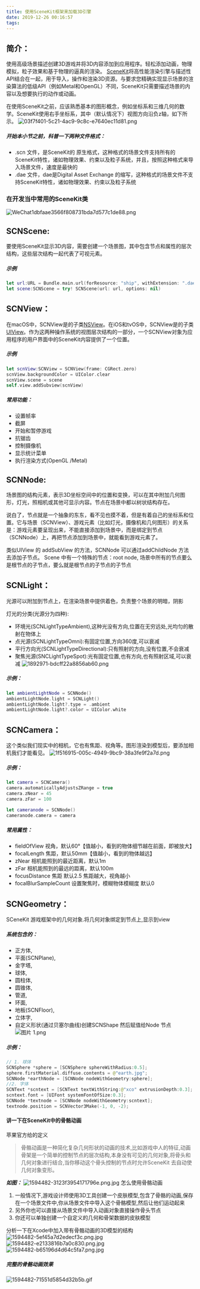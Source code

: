 ```yaml
---
title: 使用SceneKit框架来加载3D引擎
date: 2019-12-26 00:16:57
tags:
---
```

## 简介：
使用高级场景描述创建3D游戏并将3D内容添加到应用程序。轻松添加动画，物理模拟，粒子效果和基于物理的逼真的渲染。
[SceneKit](https://developer.apple.com/documentation/scenekit)将高性能渲染引擎与描述性API结合在一起，用于导入，操作和渲染3D资源。与要求您精确实现显示场景的渲染算法的低级API（例如Metal和OpenGL）不同，SceneKit只需要描述场景的内容以及想要执行的动作或动画。

在使用SceneKit之前，应该熟悉基本的图形概念，例如坐标系和三维几何的数学。SceneKit使用右手坐标系，其中（默认情况下）视图方向沿负z轴，如下所示。
![03f7f401-5c21-4ac9-9c8c-e7640ec11d81.png](https://github.com/MExuanHe/MExuanHe.github.io/raw/master/fancybox/images/170d3e26c69eafb3.png)
##### 开始本小节之前，科普一下两种文件格式：
- .scn 文件，是SceneKit的 原生格式，这种格式的场景文件支持所有的SceneKit特性，诸如物理效果、约束以及粒子系统，并且，按照这种格式来导入场景文件，速度是最快的
- .dae 文件，dae是Digital Asset Exchange 的缩写，这种格式的场景文件不支持SceneKit特性，诸如物理效果、约束以及粒子系统

### 在开发当中常用的SceneKit类
![WeChat1dbfaae3566f808731bda7d577c1de88.png](https://github.com/MExuanHe/MExuanHe.github.io/raw/master/fancybox/images/170d3e26cd2d131d.png)

## SCNScene:
要使用SceneKit显示3D内容，需要创建一个场景图，其中包含节点和属性的层次结构，这些层次结构一起代表了可视元素。
##### 示例
``` Swift
let url:URL = Bundle.main.url(forResource: "ship", withExtension: ".dae")!
let scene:SCNScene = try! SCNScene(url: url, options: nil)
```

## SCNView：

在macOS中，SCNView是的子类[NSView](https://developer.apple.com/documentation/appkit/nsview)。在iOS和tvOS中，SCNView是的子类[UIView](https://developer.apple.com/documentation/uikit/uiview)。作为这两种操作系统的视图层次结构的一部分，一个SCNView对象为应用程序的用户界面中的SceneKit内容提供了一个位置。
##### 示例
``` Swift
let scnView:SCNView = SCNView(frame: CGRect.zero)
scnView.backgroundColor = UIColor.clear
scnView.scene = scene
self.view.addSubview(scnView)
``` 

##### 常用功能：
- 设置帧率
- 截屏
- 开始和暂停游戏
- 抗锯齿
- 控制摄像机
- 显示统计菜单
- 执行渲染方式(OpenGL /Metal)

## SCNNode:

场景图的结构元素，表示3D坐标空间中的位置和变换，可以在其中附加几何图形，灯光，照相机或其他可显示内容。节点在场景中都以树状结构存在。

说白了，节点就是一个抽象的东东，看不见也摸不着，但是有着自己的坐标系和位置。它与场景（SCNView）、游戏元素（比如灯光，摄像机和几何图形）的关系是：游戏元素要呈现出来，不能直接添加到场景中，而是绑定到节点（SCNNode）上，再把节点添加到场景中，就能看到游戏元素了。

类似UIView 的 addSubView 的方法，SCNNode 可以通过addChildNode 方法去添加子节点。
Scene 中有一个特殊的节点：root node, 场景中所有的节点要么是根节点的子节点，要么就是根节点的子节点的子节点 

## SCNLight：
光源可以附加到节点上，在渲染场景中提供着色，负责整个场景的明暗，阴影

灯光的分类(光源分为四种):
- 环境光(SCNLightTypeAmbient),这种光没有方向,位置在无穷远处,光均匀的散射在物体上
- 点光源(SCNLightTypeOmni):有固定位置,方向360度,可以衰减
- 平行方向光(SCNLightTypeDirectional):只有照射的方向,没有位置,不会衰减
- 聚焦光源(SNCLightTypeSpot):光有固定位置,也有方向,也有照射区域,可以衰减
![1892971-bdcff22a8856ab60.png](https://github.com/MExuanHe/MExuanHe.github.io/raw/master/fancybox/images/170d3e26c6f05a87.png)

##### 示例：  
``` Swift
let ambientLightNode = SCNNode()
ambientLightNode.light = SCNLight()
ambientLightNode.light?.type = .ambient
ambientLightNode.light?.color = UIColor.white
```

## SCNCamera：

这个类似我们现实中的相机，它也有焦距、视角等。图形渲染到模型后，要添加相机我们才能看见。
![1f516915-005c-4949-9bc9-38a3fe9f2a7d.png](https://github.com/MExuanHe/MExuanHe.github.io/raw/master/fancybox/images/170d3e26cca315d9.png)

##### 示例：
``` Swift
let camera = SCNCamera()
camera.automaticallyAdjustsZRange = true
camera.zNear = 45
camera.zFar = 100
        
let cameranode = SCNNode()
cameranode.camera = camera
``` 
##### 常用属性：
- fieldOfView 视角，默认60°【值越小，看到的物体细节越在前面，即被放大】
- focalLength  焦距，默认50mm【值越小，看到的物体越远】
- zNear 相机能照到的最近距离，默认1m
- zFar 相机能照到的最远的距离，默认100m
- focusDistance 焦距 默认2.5 焦距越大，视角越小
- focalBlurSampleCount 设置聚焦时，模糊物体模糊度 默认0

## SCNGeometry：
SCeneKit 游戏框架中的几何对象.将几何对象绑定到节点上,显示到view

##### 系统包含的：
- 正方体,
- 平面(SCNPlane),
- 金字塔,
- 球体,
- 圆柱体,
- 圆锥体,
- 管道,
- 环面,
- 地板(SCNFloor),
- 立体字,
- 自定义形状(通过贝塞尔曲线)创建SCNShape
然后赋值给Node 节点
![图片 1.png](https://github.com/MExuanHe/MExuanHe.github.io/raw/master/fancybox/images/170d3e26cca315d9.png)

##### 示例：
``` Swift
// 1. 球体
SCNSphere *sphere = [SCNSphere sphereWithRadius:0.5];
sphere.firstMaterial.diffuse.contents = @"earth.jpg";
SCNNode *earthNode = [SCNNode nodeWithGeometry:sphere];
//2. 字体
SCNText *scntext = [SCNText textWithString:@"xco" extrusionDepth:0.3];
scntext.font = [UIFont systemFontOfSize:0.3];
SCNNode *textnode = [SCNNode nodeWithGeometry:scntext];
textnode.position = SCNVector3Make(-1, 0, -2);
``` 

####  讲一下在SceneKit中的骨骼动画
苹果官方给的定义

>骨骼动画是一种简化复杂几何形状的动画的技术,比如游戏中人的特征,动画骨架是一个简单的控制节点的层次结构,本身没有可见的几何对象,将骨头和几何对象进行结合,当你移动这个骨头控制的节点时允许SceneKit 去自动使几何对象变形。

***如图：***
![1594482-3123f3954171796e.png.jpg](https://github.com/MExuanHe/MExuanHe.github.io/raw/master/fancybox/images/170d3e26c8ed534e.jpeg)
怎么使用骨骼动画
1. 一般情况下,游戏设计师使用3D工具创建一个皮肤模型,包含了骨骼的动画,保存在一个场景文件中,你从场景文件中导入这个骨骼模型,然后让他们运动起来
2. 另外你也可以直接从场景文件中导入动画对象直接操作骨头节点
3. 你还可以单独创建一个自定义的几何和骨架数据的皮肤模型

分析一下在Xcode中加入带有骨骼动画的3D模型的结构
![1594482-5ef45a7d2edecf3c.png.jpg](https://github.com/MExuanHe/MExuanHe.github.io/raw/master/fancybox/images/170d3e26fee43cde.jpeg)
![1594482-e2133816b7a0c830.png.jpg](https://github.com/MExuanHe/MExuanHe.github.io/raw/master/fancybox/images/170d3e270306081d.jpeg)
![1594482-b65196d4d64c5fa7.png.jpg](https://github.com/MExuanHe/MExuanHe.github.io/raw/master/fancybox/images/170d3e27184683f9.jpeg)

##### 完整的骨骼动画效果
![1594482-71551d5854d32b5b.gif](https://github.com/MExuanHe/MExuanHe.github.io/raw/master/fancybox/images/170d3e2706e26d8f.gif)
